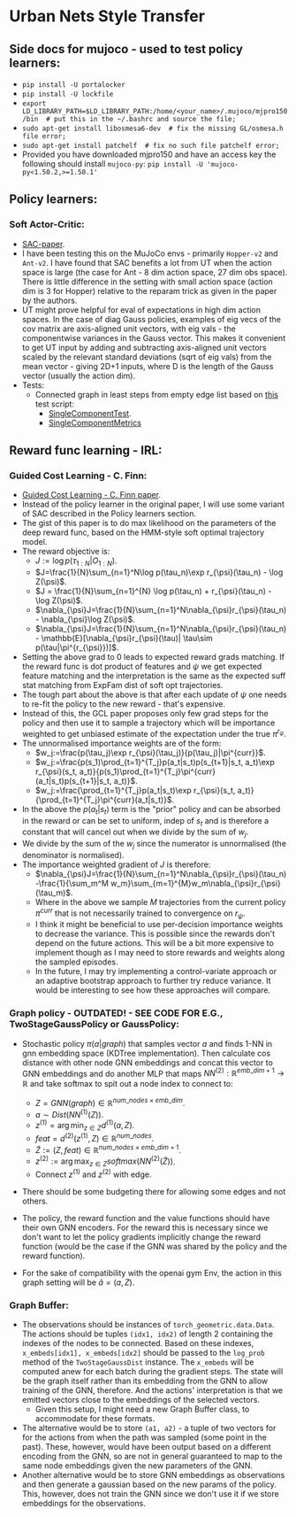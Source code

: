 # Urban Nets Style Transfer

## Side docs for mujoco - used to test policy learners:
* `pip install -U portalocker`
* `pip install -U lockfile`
* `export LD_LIBRARY_PATH=$LD_LIBRARY_PATH:/home/<your_name>/.mujoco/mjpro150/bin  # put this in the ~/.bashrc and source the file;`
* `sudo apt-get install libosmesa6-dev  # fix the missing GL/osmesa.h file error;`
* `sudo apt-get install patchelf  # fix no such file patchelf error;`
* Provided you have downloaded mjpro150 and have an access key the following should install `mujoco-py`:
    `pip install -U 'mujoco-py<1.50.2,>=1.50.1'`

## Policy learners:
### Soft Actor-Critic:
* [SAC-paper](https://arxiv.org/abs/1812.05905).
* I have been testing this on the MuJoCo envs - primarily `Hopper-v2` and `Ant-v2`. I have found that SAC benefits a lot from UT when the action space is large (the case for Ant - 8 dim action space, 27 dim obs space). There is little difference in the setting with small action space (action dim is 3 for Hopper) relative to the reparam trick as given in the paper by the authors.
* UT might prove helpful for eval of expectations in high dim action spaces. In the case of diag Gauss policies, examples of eig vecs of the cov matrix are axis-aligned unit vectors, with eig vals - the componentwise variances in the Gauss vector. This makes it convenient to get UT input by adding and subtracting axis-aligned unit vectors scaled by the relevant standard deviations (sqrt of eig vals) from the mean vector - giving 2D+1 inputs, where D is the length of the Gauss vector (usually the action dim).
* Tests:
    * Connected graph in least steps from empty edge list based on [this](https://github.com/mariovas3/urban-nets-style-transfer/blob/master/tests/test_single_component_graph_sac.py) test script:
        * [SingleComponentTest](https://github.com/mariovas3/urban-nets-style-transfer/tree/master/tests/single-component-10-nodes.png).
        * [SingleComponentMetrics](https://github.com/mariovas3/urban-nets-style-transfer/tree/master/tests/single-component-10-nodes-metrics.png)

## Reward func learning - IRL:
### Guided Cost Learning - C. Finn:
* [Guided Cost Learning - C. Finn paper](https://arxiv.org/abs/1603.00448).
* Instead of the policy learner in the original paper, I will use some variant of SAC described in the Policy learners section.
* The gist of this paper is to do max likelihood on the parameters of the deep reward func, based on the HMM-style soft optimal trajectory model.
* The reward objective is:
    * $J:=\log p(\tau_{1:N}|O_{1:N})$.
    * $J=\frac{1}{N}\sum_{n=1}^N\log p(\tau_n)\exp r_{\psi}(\tau_n) - \log Z(\psi)$.
    * $J = \frac{1}{N}\sum_{n=1}^{N} \log p(\tau_n) + r_{\psi}(\tau_n) - \log Z(\psi)$.
    * $\nabla_{\psi}J=\frac{1}{N}\sum_{n=1}^N\nabla_{\psi}r_{\psi}(\tau_n) - \nabla_{\psi}\log Z(\psi)$.
    * $\nabla_{\psi}J=\frac{1}{N}\sum_{n=1}^N\nabla_{\psi}r_{\psi}(\tau_n) - \mathbb{E}[\nabla_{\psi}r_{\psi}(\tau)| \tau\sim p(\tau|\pi^{r_{\psi}})]$.
* Setting the above grad to $0$ leads to expected reward grads matching. If the reward func is dot product of features and $\psi$ we get expected feature matching and the interpretation is the same as the expected suff stat matching from ExpFam dist of soft opt trajectories.
* The tough part about the above is that after each update of $\psi$ one needs to re-fit the policy to the new reward - that's expensive.
* Instead of this, the GCL paper proposes only few grad steps for the policy and then use it to sample a trajectory which will be importance weighted to get unbiased estimate of the expectation under the true $\pi^{r_{\psi}}$.
* The unnormalised importance weights are of the form:
    * $w_j:=\frac{p(\tau_j)\exp r_{\psi}(\tau_j)}{p(\tau_j)|\pi^{curr}}$.
    * $w_j:=\frac{p(s_1)\prod_{t=1}^{T_j}p(a_t|s_t)p(s_{t+1}|s_t, a_t)\exp r_{\psi}(s_t, a_t)}{p(s_1)\prod_{t=1}^{T_j}\pi^{curr}(a_t|s_t)p(s_{t+1}|s_t, a_t)}$.
    * $w_j:=\frac{\prod_{t=1}^{T_j}p(a_t|s_t)\exp r_{\psi}(s_t, a_t)}{\prod_{t=1}^{T_j}\pi^{curr}(a_t|s_t)}$.
* In the above the $p(a_t|s_t)$ term is the "prior" policy and can be absorbed in the reward or can be set to uniform, indep of $s_t$ and is therefore a constant that will cancel out when we divide by the sum of $w_j$.
* We divide by the sum of the $w_j$ since the numerator is unnormalised (the denominator is normalised).
* The importance weighted gradient of $J$ is therefore:
    * $\nabla_{\psi}J=\frac{1}{N}\sum_{n=1}^N\nabla_{\psi}r_{\psi}(\tau_n) -\frac{1}{\sum_m^M w_m}\sum_{m=1}^{M}w_m\nabla_{\psi}r_{\psi}(\tau_m)$.
    * Where in the above we sample $M$ trajectories from the current policy $\pi^{curr}$ that is not necessarily trained to convergence on $r_{\psi}$.
    * I think it might be beneficial to use per-decision importance weights to decrease the variance. This is possible since the rewards don't depend on the future actions. This will be a bit more expensive to implement though as I may need to store rewards and weights along the sampled episodes.
    * In the future, I may try implementing a control-variate approach or an adaptive bootstrap approach to further try reduce variance. It would be interesting to see how these approaches will compare.

### Graph policy - OUTDATED! - SEE CODE FOR E.G., TwoStageGaussPolicy or GaussPolicy:
* Stochastic policy $\pi(a|graph)$ that samples vector $a$ and finds 1-NN in gnn embedding space (KDTree implementation). Then calculate cos distance with other node GNN embeddings and concat this vector to GNN embeddings and do another MLP that maps $NN^{(2)}: \mathbb{R}^{emb\_dim+1}\rightarrow \mathbb{R}$ and take softmax to spit out a node index to connect to:
    * $Z = GNN(graph)\in \mathbb{R}^{num\_nodes\times emb\_dim}$.
    * $a \sim Dist(NN^{(1)}(Z))$.
    * $z^{(1)}= \arg \min_{z\in Z} d^{(1)}(a, Z).$
    * $feat=d^{(2)}(z^{(1)}, Z)\in \mathbb{R}^{num\_nodes}$.
    * $\tilde{Z}:=(Z, feat)\in \mathbb{R}^{num\_nodes\times emb\_dim+1}$.
    * $z^{(2)}:=\arg \max_{z\in Z} softmax(NN^{(2)}(\tilde{Z}))$.
    * Connect $z^{(1)}$ and $z^{(2)}$ with edge.

* There should be some budgeting there for allowing some edges and not others.
* The policy, the reward function and the value functions should have their own GNN encoders. For the reward this is necessary since we don't want to let the policy gradients implicitly change the reward function (would be the case if the GNN was shared by the policy and the reward function).
* For the sake of compatibility with the openai gym Env, the action in this graph setting will be $\tilde{a}=(a, Z)$.

### Graph  Buffer:
* The observations should be instances of `torch_geometric.data.Data`. The actions should be tuples `(idx1, idx2)` of length 2 containing the indexes of the nodes to be connected. Based on these indexes, `x_embeds[idx1], x_embeds[idx2]` should be passed to the `log_prob` method of the `TwoStageGaussDist` instance. The `x_embeds` will be computed anew for each batch during the gradient steps. The state will be the graph itself rather than its embedding from the GNN to allow training of the GNN, therefore. And the actions' interpretation is that we emitted vectors close to the embeddings of the selected vectors.
    * Given this setup, I might need a new Graph Buffer class, to accommodate for these formats.
* The alternative would be to store `(a1, a2)` - a tuple of two vectors for for the actions from when the path was sampled (some point in the past). These, however, would have been output based on a different encoding from the GNN, so are not in general guaranteed to map to the same node embeddings given the new parameters of the GNN.
* Another alternative would be to store GNN embeddings as observations and then generate a gaussian based on the new params of the policy. This, however, does not train the GNN since we don't use it if we store embeddings for the observations.